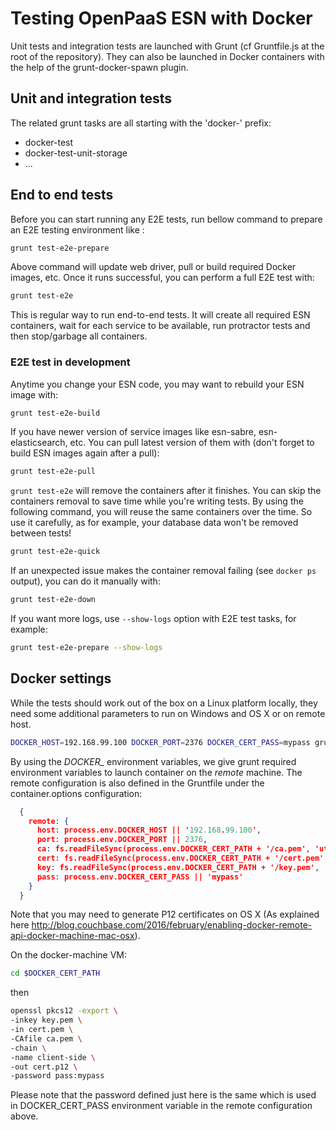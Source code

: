 # Testing OpenPaaS ESN with Docker

Unit tests and integration tests are launched with Grunt (cf Gruntfile.js at the root of the repository).
They can also be launched in Docker containers with the help of the grunt-docker-spawn plugin.

## Unit and integration tests

The related grunt tasks are all starting with the 'docker-' prefix:

- docker-test
- docker-test-unit-storage
- ...

## End to end tests

Before you can start running any E2E tests, run bellow command to prepare an
E2E testing environment like :

```bash
grunt test-e2e-prepare
```

Above command will update web driver, pull or build required Docker images, etc.
Once it runs successful, you can perform a full E2E test with:

```bash
grunt test-e2e
```

This is regular way to run end-to-end tests. It will create all required ESN containers, wait for each service to be available, run protractor tests and then stop/garbage all containers.

### E2E test in development

Anytime you change your ESN code, you may want to rebuild your ESN image with:

```bash
grunt test-e2e-build
```

If you have newer version of service images like esn-sabre, esn-elasticsearch, etc.
You can pull latest version of them with (don't forget to build ESN images again
after a pull):

```bash
grunt test-e2e-pull
```

`grunt test-e2e` will remove the containers after it finishes. You can skip the containers removal to save time while you're writing tests. By using the following command, you will reuse the same containers over the time. So use it carefully, as for example, your database data won't be removed between tests!

```bash
grunt test-e2e-quick
```

If an unexpected issue makes the container removal failing (see `docker ps` output), you can do it manually with:

```bash
grunt test-e2e-down
```

If you want more logs, use `--show-logs` option with E2E test tasks, for example:

```bash
grunt test-e2e-prepare --show-logs
```

## Docker settings

While the tests should work out of the box on a Linux platform locally, they need some additional parameters to run on Windows and OS X or on remote host.

```bash
DOCKER_HOST=192.168.99.100 DOCKER_PORT=2376 DOCKER_CERT_PASS=mypass grunt docker-test-modules-midway --docker remote
```

By using the *DOCKER\_* environment variables, we give grunt required environment variables to launch container on the *remote* machine.
The remote configuration is also defined in the Gruntfile under the container.options configuration:

```json
  {
    remote: {
      host: process.env.DOCKER_HOST || '192.168.99.100',
      port: process.env.DOCKER_PORT || 2376,
      ca: fs.readFileSync(process.env.DOCKER_CERT_PATH + '/ca.pem', 'utf-8'),
      cert: fs.readFileSync(process.env.DOCKER_CERT_PATH + '/cert.pem', 'utf-8'),
      key: fs.readFileSync(process.env.DOCKER_CERT_PATH + '/key.pem', 'utf-8'),
      pass: process.env.DOCKER_CERT_PASS || 'mypass'
    }
  }
```

Note that you may need to generate P12 certificates on OS X (As explained here http://blog.couchbase.com/2016/february/enabling-docker-remote-api-docker-machine-mac-osx).

On the docker-machine VM:

```bash
cd $DOCKER_CERT_PATH
```

then

```bash
openssl pkcs12 -export \
-inkey key.pem \
-in cert.pem \
-CAfile ca.pem \
-chain \
-name client-side \
-out cert.p12 \
-password pass:mypass
```

Please note that the password defined just here is the same which is used in DOCKER_CERT_PASS environment variable in the remote configuration above.
